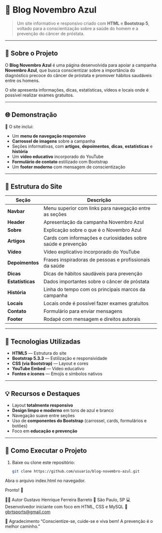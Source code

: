 # 💙 Blog Novembro Azul

> Um site informativo e responsivo criado com **HTML** e **Bootstrap 5**, voltado para a conscientização sobre a saúde do homem e a prevenção do câncer de próstata.

---

## 🩵 Sobre o Projeto

O **Blog Novembro Azul** é uma página desenvolvida para apoiar a campanha **Novembro Azul**, que busca conscientizar sobre a importância do diagnóstico precoce do câncer de próstata e promover hábitos saudáveis entre os homens.

O site apresenta informações, dicas, estatísticas, vídeos e locais onde é possível realizar exames gratuitos.

---

## 🌐 Demonstração

📸 O site inclui:
- Um **menu de navegação responsivo**
- **Carrossel de imagens** sobre a campanha
- Seções informativas, com **artigos**, **depoimentos**, **dicas**, **estatísticas** e **história**
- Um **vídeo educativo** incorporado do YouTube
- **Formulário de contato** estilizado com Bootstrap
- Um **footer moderno** com mensagem de conscientização

---

## 🧱 Estrutura do Site

| Seção | Descrição |
|-------|------------|
| **Navbar** | Menu superior com links para navegação entre as seções |
| **Header** | Apresentação da campanha Novembro Azul |
| **Sobre** | Explicação sobre o que é o Novembro Azul |
| **Artigos** | Cards com informações e curiosidades sobre saúde e prevenção |
| **Vídeo** | Vídeo explicativo incorporado do YouTube |
| **Depoimentos** | Frases inspiradoras de pessoas e profissionais da saúde |
| **Dicas** | Dicas de hábitos saudáveis para prevenção |
| **Estatísticas** | Dados importantes sobre o câncer de próstata |
| **História** | Linha do tempo com os principais marcos da campanha |
| **Locais** | Locais onde é possível fazer exames gratuitos |
| **Contato** | Formulário para enviar mensagens |
| **Footer** | Rodapé com mensagem e direitos autorais |

---

## 🧰 Tecnologias Utilizadas

- **HTML5** — Estrutura do site  
- **Bootstrap 5.3.3** — Estilização e responsividade  
- **CSS (via Bootstrap)** — Layout e cores  
- **YouTube Embed** — Vídeo educativo  
- **Fontes e ícones** — Emojis e símbolos nativos

---

## 💡 Recursos e Destaques

- Layout **totalmente responsivo**
- **Design limpo e moderno** em tons de azul e branco
- Navegação suave entre seções
- Uso de **componentes do Bootstrap** (carrossel, cards, formulários e botões)
- Foco em **educação e prevenção**

---

## 🚀 Como Executar o Projeto

1. Baixe ou clone este repositório:
   ```bash
   git clone https://github.com/usuario/blog-novembro-azul.git
Abra o arquivo index.html no navegador.

Pronto! 🎉

🧑‍💻 Autor
Gustavo Henrique Ferreira Barreto
📍 São Paulo, SP
💻 Desenvolvedor iniciante com foco em HTML, CSS e MySQL
📧 gbrtsports@gmail.com

💙 Agradecimento
“Conscientize-se, cuide-se e viva bem!
A prevenção é o melhor caminho.”
